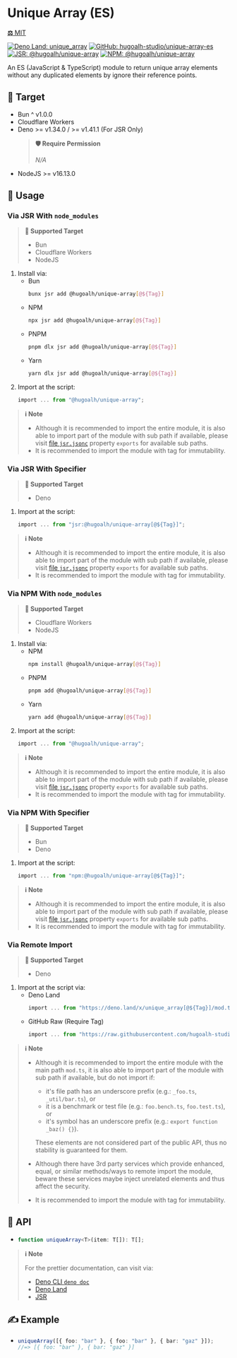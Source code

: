 # Unique Array (ES)

[**⚖️** MIT](./LICENSE.md)

[![Deno Land: unique_array](https://img.shields.io/badge/dynamic/json?label=unique_array&labelColor=000000&logo=deno&logoColor=ffffff&style=flat&url=https%3A%2F%2Fapiland.deno.dev%2Fv2%2Fmodules%2Funique_array&query=%24.latest_version "Deno Land: unique_array")](https://deno.land/x/unique_array)
[![GitHub: hugoalh-studio/unique-array-es](https://img.shields.io/github/v/release/hugoalh-studio/unique-array-es?label=hugoalh-studio/unique-array-es&labelColor=181717&logo=github&logoColor=ffffff&sort=semver&style=flat "GitHub: hugoalh-studio/unique-array-es")](https://github.com/hugoalh-studio/unique-array-es)
[![JSR: @hugoalh/unique-array](https://img.shields.io/jsr/v/@hugoalh/unique-array?label=JSR%20@hugoalh/unique-array&labelColor=F7DF1E&logoColor=000000&style=flat "JSR: @hugoalh/unique-array")](https://jsr.io/@hugoalh/unique-array)
[![NPM: @hugoalh/unique-array](https://img.shields.io/npm/v/@hugoalh/unique-array?label=@hugoalh/unique-array&labelColor=CB3837&logo=npm&logoColor=ffffff&style=flat "NPM: @hugoalh/unique-array")](https://www.npmjs.com/package/@hugoalh/unique-array)

An ES (JavaScript & TypeScript) module to return unique array elements without any duplicated elements by ignore their reference points.

## 🎯 Target

- Bun ^ v1.0.0
- Cloudflare Workers
- Deno >= v1.34.0 / >= v1.41.1 (For JSR Only)
  > **🛡️ Require Permission**
  >
  > *N/A*
- NodeJS >= v16.13.0

## 🔰 Usage

### Via JSR With `node_modules`

> **🎯 Supported Target**
>
> - Bun
> - Cloudflare Workers
> - NodeJS

1. Install via:
    - Bun
      ```sh
      bunx jsr add @hugoalh/unique-array[@${Tag}]
      ```
    - NPM
      ```sh
      npx jsr add @hugoalh/unique-array[@${Tag}]
      ```
    - PNPM
      ```sh
      pnpm dlx jsr add @hugoalh/unique-array[@${Tag}]
      ```
    - Yarn
      ```sh
      yarn dlx jsr add @hugoalh/unique-array[@${Tag}]
      ```
2. Import at the script:
    ```ts
    import ... from "@hugoalh/unique-array";
    ```

> **ℹ️ Note**
>
> - Although it is recommended to import the entire module, it is also able to import part of the module with sub path if available, please visit [file `jsr.jsonc`](./jsr.jsonc) property `exports` for available sub paths.
> - It is recommended to import the module with tag for immutability.

### Via JSR With Specifier

> **🎯 Supported Target**
>
> - Deno

1. Import at the script:
    ```ts
    import ... from "jsr:@hugoalh/unique-array[@${Tag}]";
    ```

> **ℹ️ Note**
>
> - Although it is recommended to import the entire module, it is also able to import part of the module with sub path if available, please visit [file `jsr.jsonc`](./jsr.jsonc) property `exports` for available sub paths.
> - It is recommended to import the module with tag for immutability.

### Via NPM With `node_modules`

> **🎯 Supported Target**
>
> - Cloudflare Workers
> - NodeJS

1. Install via:
    - NPM
      ```sh
      npm install @hugoalh/unique-array[@${Tag}]
      ```
    - PNPM
      ```sh
      pnpm add @hugoalh/unique-array[@${Tag}]
      ```
    - Yarn
      ```sh
      yarn add @hugoalh/unique-array[@${Tag}]
      ```
2. Import at the script:
    ```ts
    import ... from "@hugoalh/unique-array";
    ```

> **ℹ️ Note**
>
> - Although it is recommended to import the entire module, it is also able to import part of the module with sub path if available, please visit [file `jsr.jsonc`](./jsr.jsonc) property `exports` for available sub paths.
> - It is recommended to import the module with tag for immutability.

### Via NPM With Specifier

> **🎯 Supported Target**
>
> - Bun
> - Deno

1. Import at the script:
    ```ts
    import ... from "npm:@hugoalh/unique-array[@${Tag}]";
    ```

> **ℹ️ Note**
>
> - Although it is recommended to import the entire module, it is also able to import part of the module with sub path if available, please visit [file `jsr.jsonc`](./jsr.jsonc) property `exports` for available sub paths.
> - It is recommended to import the module with tag for immutability.

### Via Remote Import

> **🎯 Supported Target**
>
> - Deno

1. Import at the script via:
    - Deno Land
      ```ts
      import ... from "https://deno.land/x/unique_array[@${Tag}]/mod.ts";
      ```
    - GitHub Raw (Require Tag)
      ```ts
      import ... from "https://raw.githubusercontent.com/hugoalh-studio/unique-array-es/${Tag}/mod.ts";
      ```

> **ℹ️ Note**
>
> - Although it is recommended to import the entire module with the main path `mod.ts`, it is also able to import part of the module with sub path if available, but do not import if:
>
>   - it's file path has an underscore prefix (e.g.: `_foo.ts`, `_util/bar.ts`), or
>   - it is a benchmark or test file (e.g.: `foo.bench.ts`, `foo.test.ts`), or
>   - it's symbol has an underscore prefix (e.g.: `export function _baz() {}`).
>
>   These elements are not considered part of the public API, thus no stability is guaranteed for them.
> - Although there have 3rd party services which provide enhanced, equal, or similar methods/ways to remote import the module, beware these services maybe inject unrelated elements and thus affect the security.
> - It is recommended to import the module with tag for immutability.

## 🧩 API

- ```ts
  function uniqueArray<T>(item: T[]): T[];
  ```

> **ℹ️ Note**
>
> For the prettier documentation, can visit via:
>
> - [Deno CLI `deno doc`](https://deno.land/manual/tools/documentation_generator)
> - [Deno Land](https://deno.land/x/unique_array)
> - [JSR](https://jsr.io/@hugoalh/unique-array)

## ✍️ Example

- ```ts
  uniqueArray([{ foo: "bar" }, { foo: "bar" }, { bar: "gaz" }]);
  //=> [{ foo: "bar" }, { bar: "gaz" }]
  ```
